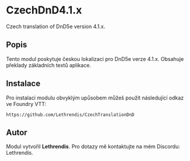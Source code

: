 
# CzechDnD4.1.x

Czech translation of DnD5e version 4.1.x.

## Popis
Tento modul poskytuje českou lokalizaci pro DnD5e verze 4.1.x. Obsahuje překlady základních textů aplikace.

## Instalace
Pro instalaci modulu obvyklým upůsobem můžeš použít následující odkaz ve Foundry VTT:

```
https://github.com/Lethrendis/CzechTranslationDnD
```

## Autor
Modul vytvořil **Lethrendis**. Pro dotazy mě kontaktujte na mém Discordu: Lethrendis.
